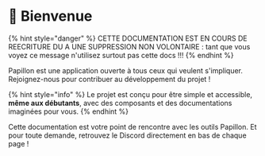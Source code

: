 # 👏 Bienvenue

{% hint style="danger" %}
CETTE DOCUMENTATION EST EN COURS DE REECRITURE DU A UNE SUPPRESSION NON VOLONTAIRE : tant que vous voyez ce message n'utilisez surtout pas cette docs !!!
{% endhint %}

Papillon est une application ouverte à tous ceux qui veulent s'impliquer. Rejoignez-nous pour contribuer au développement du projet !

{% hint style="info" %}
Le projet est conçu pour être simple et accessible, **même aux débutants**, avec des composants et des documentations imaginées pour vous.
{% endhint %}

Cette documentation est votre point de rencontre avec les outils Papillon. Et pour toute demande, retrouvez le Discord directement en bas de chaque page !
